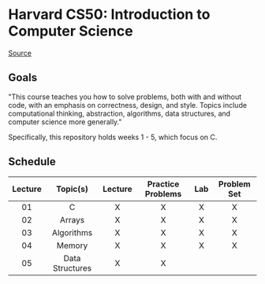 # Harvard CS50: Introduction to Computer Science

[Source](https://cs50.harvard.edu/x/2023/)

## Goals

"This course teaches you how to solve problems, both with and without code, with an emphasis on correctness, design, and style. Topics include computational thinking, abstraction, algorithms, data structures, and computer science more generally."

Specifically, this repository holds weeks 1 - 5, which focus on C.

## Schedule

| Lecture | Topic(s)        | Lecture | Practice Problems | Lab | Problem Set |
|:-------:|:---------------:|:-------:|:-----------------:|:---:|:-----------:|
| 01      | C               | X       | X                 | X   | X           |
| 02      | Arrays          | X       | X                 | X   | X           |
| 03      | Algorithms      | X       | X                 | X   | X           |
| 04      | Memory          | X       | X                 | X   | X           |
| 05      | Data Structures | X       | X                 |     |             |
